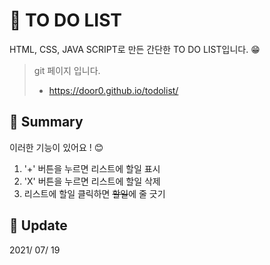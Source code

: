 # :newspaper: TO DO LIST

HTML, CSS, JAVA SCRIPT로 만든 간단한 TO DO LIST입니다. :grin:

> git 페이지 입니다. <br>
> - https://door0.github.io/todolist/

## :triangular_flag_on_post: Summary

이러한 기능이 있어요 ! :blush:
1. '+' 버튼을 누르면 리스트에 할일 표시
2. 'X' 버튼을 누르면 리스트에 할일 삭제
3. 리스트에 할일 클릭하면 ~~할일~~에 줄 긋기

## :calendar: Update

2021/ 07/ 19
